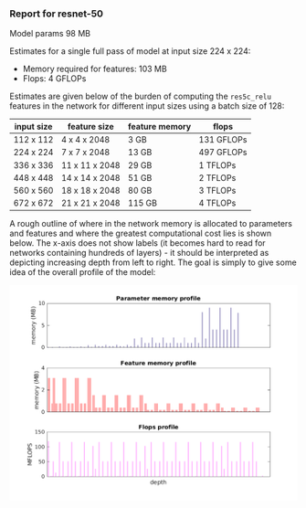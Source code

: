 ### Report for resnet-50
Model params 98 MB 

Estimates for a single full pass of model at input size 224 x 224: 

* Memory required for features: 103 MB 
* Flops: 4 GFLOPs 

Estimates are given below of the burden of computing the `res5c_relu` features in the network for different input sizes using a batch size of 128: 

| input size | feature size | feature memory | flops | 
|------------|--------------|----------------|-------| 
| 112 x 112 | 4 x 4 x 2048 | 3 GB | 131 GFLOPs |
| 224 x 224 | 7 x 7 x 2048 | 13 GB | 497 GFLOPs |
| 336 x 336 | 11 x 11 x 2048 | 29 GB | 1 TFLOPs |
| 448 x 448 | 14 x 14 x 2048 | 51 GB | 2 TFLOPs |
| 560 x 560 | 18 x 18 x 2048 | 80 GB | 3 TFLOPs |
| 672 x 672 | 21 x 21 x 2048 | 115 GB | 4 TFLOPs |

A rough outline of where in the network memory is allocated to parameters and features and where the greatest computational cost lies is shown below.  The x-axis does not show labels (it becomes hard to read for networks containing hundreds of layers) - it should be interpreted as depicting increasing depth from left to right.  The goal is simply to give some idea of the overall profile of the model: 

![resnet-50 profile](figs/resnet-50.png)
